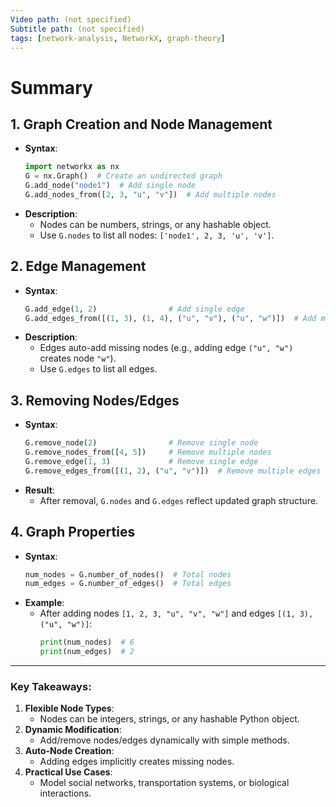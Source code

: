 ```yaml
---
Video path: (not specified)  
Subtitle path: (not specified)  
tags: [network-analysis, NetworkX, graph-theory]  
---
```


# Summary

## 1. **Graph Creation and Node Management**  
   - **Syntax**:  
     ```python  
     import networkx as nx  
     G = nx.Graph()  # Create an undirected graph  
     G.add_node("node1")  # Add single node  
     G.add_nodes_from([2, 3, "u", "v"])  # Add multiple nodes  
     ```  
   - **Description**:  
     - Nodes can be numbers, strings, or any hashable object.  
     - Use `G.nodes` to list all nodes: `['node1', 2, 3, 'u', 'v']`.  

## 2. **Edge Management**  
   - **Syntax**:  
     ```python  
     G.add_edge(1, 2)                # Add single edge  
     G.add_edges_from([(1, 3), (1, 4), ("u", "v"), ("u", "w")])  # Add multiple edges  
     ```  
   - **Description**:  
     - Edges auto-add missing nodes (e.g., adding edge `("u", "w")` creates node `"w"`).  
     - Use `G.edges` to list all edges.  

## 3. **Removing Nodes/Edges**  
   - **Syntax**:  
     ```python  
     G.remove_node(2)                # Remove single node  
     G.remove_nodes_from([4, 5])     # Remove multiple nodes  
     G.remove_edge(1, 3)             # Remove single edge  
     G.remove_edges_from([(1, 2), ("u", "v")])  # Remove multiple edges  
     ```  
   - **Result**:  
     - After removal, `G.nodes` and `G.edges` reflect updated graph structure.  

## 4. **Graph Properties**  
   - **Syntax**:  
     ```python  
     num_nodes = G.number_of_nodes()  # Total nodes  
     num_edges = G.number_of_edges()  # Total edges  
     ```  
   - **Example**:  
     - After adding nodes `[1, 2, 3, "u", "v", "w"]` and edges `[(1, 3), ("u", "w")]`:  
       ```python  
       print(num_nodes)  # 6  
       print(num_edges)  # 2  
       ```  

---

### Key Takeaways:  
1. **Flexible Node Types**:  
   - Nodes can be integers, strings, or any hashable Python object.  
2. **Dynamic Modification**:  
   - Add/remove nodes/edges dynamically with simple methods.  
3. **Auto-Node Creation**:  
   - Adding edges implicitly creates missing nodes.  
4. **Practical Use Cases**:  
   - Model social networks, transportation systems, or biological interactions.  
